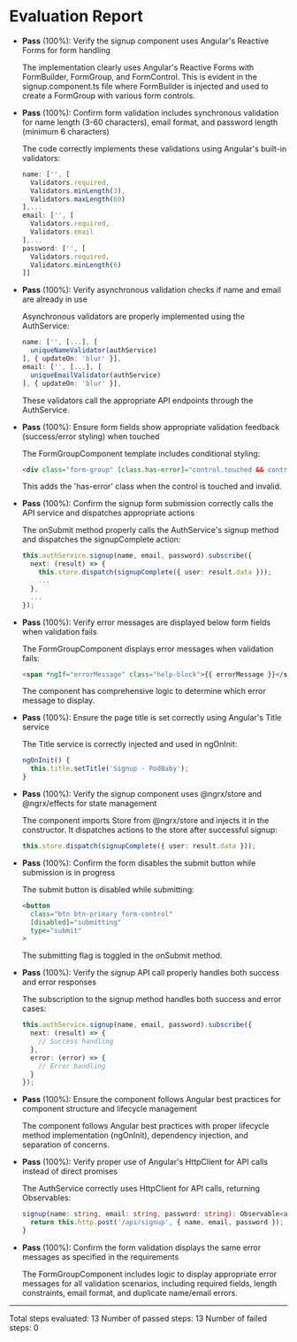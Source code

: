 # Evaluation Report

- **Pass** (100%): Verify the signup component uses Angular's Reactive Forms for form handling
  
  The implementation clearly uses Angular's Reactive Forms with FormBuilder, FormGroup, and FormControl. This is evident in the signup.component.ts file where FormBuilder is injected and used to create a FormGroup with various form controls.

- **Pass** (100%): Confirm form validation includes synchronous validation for name length (3-60 characters), email format, and password length (minimum 6 characters)
  
  The code correctly implements these validations using Angular's built-in validators:
  ```typescript
  name: ['', [
    Validators.required,
    Validators.minLength(3),
    Validators.maxLength(60)
  ],...
  email: ['', [
    Validators.required,
    Validators.email
  ],...
  password: ['', [
    Validators.required,
    Validators.minLength(6)
  ]]
  ```

- **Pass** (100%): Verify asynchronous validation checks if name and email are already in use
  
  Asynchronous validators are properly implemented using the AuthService:
  ```typescript
  name: ['', [...], [
    uniqueNameValidator(authService)
  ], { updateOn: 'blur' }],
  email: ['', [...], [
    uniqueEmailValidator(authService)
  ], { updateOn: 'blur' }],
  ```
  These validators call the appropriate API endpoints through the AuthService.

- **Pass** (100%): Ensure form fields show appropriate validation feedback (success/error styling) when touched
  
  The FormGroupComponent template includes conditional styling:
  ```html
  <div class="form-group" [class.has-error]="control.touched && control.invalid">
  ```
  This adds the 'has-error' class when the control is touched and invalid.

- **Pass** (100%): Confirm the signup form submission correctly calls the API service and dispatches appropriate actions
  
  The onSubmit method properly calls the AuthService's signup method and dispatches the signupComplete action:
  ```typescript
  this.authService.signup(name, email, password).subscribe({
    next: (result) => {
      this.store.dispatch(signupComplete({ user: result.data }));
      ...
    },
    ...
  });
  ```

- **Pass** (100%): Verify error messages are displayed below form fields when validation fails
  
  The FormGroupComponent displays error messages when validation fails:
  ```html
  <span *ngIf="errorMessage" class="help-block">{{ errorMessage }}</span>
  ```
  The component has comprehensive logic to determine which error message to display.

- **Pass** (100%): Ensure the page title is set correctly using Angular's Title service
  
  The Title service is correctly injected and used in ngOnInit:
  ```typescript
  ngOnInit() {
    this.title.setTitle('Signup - PodBaby');
  }
  ```

- **Pass** (100%): Verify the signup component uses @ngrx/store and @ngrx/effects for state management
  
  The component imports Store from @ngrx/store and injects it in the constructor. It dispatches actions to the store after successful signup:
  ```typescript
  this.store.dispatch(signupComplete({ user: result.data }));
  ```

- **Pass** (100%): Confirm the form disables the submit button while submission is in progress
  
  The submit button is disabled while submitting:
  ```html
  <button
    class="btn btn-primary form-control"
    [disabled]="submitting"
    type="submit"
  >
  ```
  The submitting flag is toggled in the onSubmit method.

- **Pass** (100%): Verify the signup API call properly handles both success and error responses
  
  The subscription to the signup method handles both success and error cases:
  ```typescript
  this.authService.signup(name, email, password).subscribe({
    next: (result) => {
      // Success handling
    },
    error: (error) => {
      // Error handling
    }
  });
  ```

- **Pass** (100%): Ensure the component follows Angular best practices for component structure and lifecycle management
  
  The component follows Angular best practices with proper lifecycle method implementation (ngOnInit), dependency injection, and separation of concerns.

- **Pass** (100%): Verify proper use of Angular's HttpClient for API calls instead of direct promises
  
  The AuthService correctly uses HttpClient for API calls, returning Observables:
  ```typescript
  signup(name: string, email: string, password: string): Observable<any> {
    return this.http.post('/api/signup', { name, email, password });
  }
  ```

- **Pass** (100%): Confirm the form validation displays the same error messages as specified in the requirements
  
  The FormGroupComponent includes logic to display appropriate error messages for all validation scenarios, including required fields, length constraints, email format, and duplicate name/email errors.

---

Total steps evaluated: 13
Number of passed steps: 13
Number of failed steps: 0